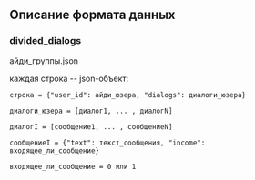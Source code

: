 ## Описание формата данных

### divided_dialogs

айди_группы.json

каждая строка -- json-объект:

    строка = {"user_id": айди_юзера, "dialogs": диалоги_юзера}

    диалоги_юзера = [диалог1, ... , диалогN]

    диалогI = [сообщение1, ... , сообщениеN]

    сообщениеI = {"text": текст_сообщения, "income": входящее_ли_сообщение}

    входящее_ли_сообщение = 0 или 1
